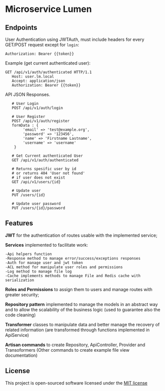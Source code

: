 # Microservice Lumen

## Endpoints

User Authentication using JWTAuth, must include headers for every GET/POST request except for `login`:
```
Authorization: Bearer {{token}}
```

Example (get current authenticated user):
```
GET /api/v1/auth/authenticated HTTP/1.1
   Host: user.lm.local
   Accept: application/json
   Authorization: Bearer {{token}}
```

API JSON Responses.
```
   # User Login
   POST /api/v1/auth/login
   
   # User Register
   POST /api/v1/auth/register
   formData : {
        'email' => 'test@example.org',
        'password' => '123456',
        'name' => 'Firstname Lastname',
        'username' => 'username'
    }

   # Get Current authenticated User
   GET /api/v1/auth/authenticated
   
   # Returns spesific user by id
   # or returns 404 'User not found'
   # if user does not exist
   GET /api/v1/users/{id}
   
   # Update user
   PUT /users/{id}
   
   # Update user password
   PUT /users/{id}/password
```

## Features 

**JWT** for the authentication of routes usable with the implemented service;

**Services** implemented to facilitate work:

    -Api helpers function
    -Response method to manage error/success/exceptions responses
    -Auth for manage user and jwt token
    -ACL method for manipulate user roles and permissions
    -Log method to manage file log
    -Cache implements methods to manage File and Redis cache with serialization
    
**Roles and Permissions** to assign them to users and manage routes with greater security;

**Repository pattern** implemented to manage the models in an abstract way and to allow the scalability of the business logic (used to guarantee also the code cleaning)

**Transformer** classes to manipulate data and better manage the recovery of related information (are transformed through functions implemented in ApiService)
  
**Artisan commands** to create Repository, ApiController, Provider and Transoformers (Other commands to create example file view documentation)

## License

This project is open-sourced software licensed under the [MIT license](http://opensource.org/licenses/MIT)
